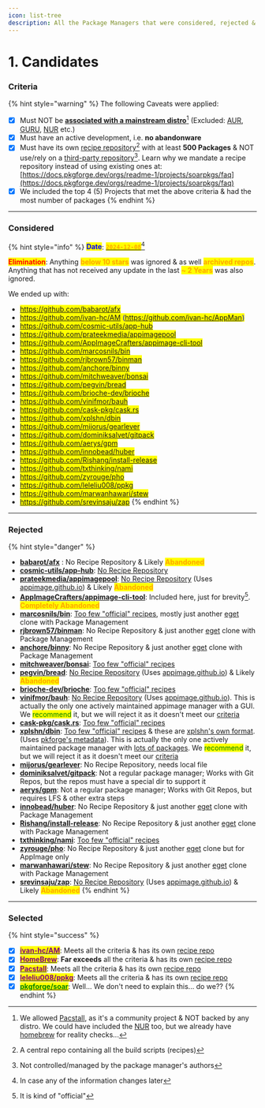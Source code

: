 ```yaml
---
icon: list-tree
description: All the Package Managers that were considered, rejected & selected
---
```


# 1. Candidates

### Criteria

{% hint style="warning" %}
The following Caveats were applied:

* [x] Must NOT be [**associated with a mainstream distro**](#user-content-fn-1)[^1] (Excluded: [AUR](https://wiki.archlinux.org/title/Arch_User_Repository), [GURU](https://wiki.gentoo.org/wiki/Project:GURU), [NUR](https://nur.nix-community.org/) etc.)
* [x] Must have an active development, i.e. **no abandonware**
* [x] Must have its own [recipe repository](#user-content-fn-2)[^2] with at least **500 Packages** & NOT use/rely on a [third-party repository](#user-content-fn-3)[^3]. Learn why we mandate a recipe repository instead of using existing ones at: [https://docs.pkgforge.dev/orgs/readme-1/projects/soarpkgs/faq](https://docs.pkgforge.dev/orgs/readme-1/projects/soarpkgs/faq)
* [x] We included the top 4 (5) Projects that met the above criteria & had the most number of packages
{% endhint %}

***

### Considered

{% hint style="info" %}
<mark style="color:blue;">**Date**</mark>: [<mark style="color:orange;">**`2024-12-08`**</mark>](#user-content-fn-4)[^4]

<mark style="color:red;">**Elimination**</mark>: Anything <mark style="color:orange;">**below 10 stars**</mark> was ignored & as well <mark style="color:orange;">**archived repos**</mark>. Anything that has not received any update in the last <mark style="color:orange;">**\~ 2 Years**</mark> was also ignored.&#x20;

We ended up with:

* <mark style="color:blue;">https://github.com/babarot/afx</mark>
* <mark style="color:blue;">https://github.com/ivan-hc/AM (https://github.com/ivan-hc/AppMan)</mark>
* <mark style="color:blue;">https://github.com/cosmic-utils/app-hub</mark>
* <mark style="color:blue;">https://github.com/prateekmedia/appimagepool</mark>
* <mark style="color:blue;">https://github.com/AppImageCrafters/appimage-cli-tool</mark>
* <mark style="color:blue;">https://github.com/marcosnils/bin</mark>
* <mark style="color:blue;">https://github.com/rjbrown57/binman</mark>
* <mark style="color:blue;">https://github.com/anchore/binny</mark>
* <mark style="color:blue;">https://github.com/mitchweaver/bonsai</mark>
* <mark style="color:blue;">https://github.com/pegvin/bread</mark>
* <mark style="color:blue;">https://github.com/brioche-dev/brioche</mark>
* <mark style="color:blue;">https://github.com/vinifmor/bauh</mark>
* <mark style="color:blue;">https://github.com/cask-pkg/cask.rs</mark>
* <mark style="color:blue;">https://github.com/xplshn/dbin</mark>
* <mark style="color:blue;">https://github.com/mijorus/gearlever</mark>
* <mark style="color:blue;">https://github.com/dominiksalvet/gitpack</mark>
* <mark style="color:blue;">https://github.com/aerys/gpm</mark>
* <mark style="color:blue;">https://github.com/innobead/huber</mark>
* <mark style="color:blue;">https://github.com/Rishang/install-release</mark>
* <mark style="color:blue;">https://github.com/txthinking/nami</mark>
* <mark style="color:blue;">https://github.com/zyrouge/pho</mark>
* <mark style="color:blue;">https://github.com/leleliu008/ppkg</mark>
* <mark style="color:blue;">https://github.com/marwanhawari/stew</mark>
* <mark style="color:blue;">https://github.com/srevinsaju/zap</mark>
{% endhint %}

***

### Rejected

{% hint style="danger" %}
* [**babarot/afx**](https://github.com/babarot/afx) : No Recipe Repository & Likely <mark style="color:orange;">**Abandoned**</mark>
* [**cosmic-utils/app-hub**](https://github.com/cosmic-utils/app-hub):  [No Recipe Repository](https://github.com/cosmic-utils/app-hub/issues/68)
* [**prateekmedia/appimagepool**](https://github.com/prateekmedia/appimagepool): [No Recipe Repository](https://github.com/prateekmedia/appimagepool/blob/a7db55eaa554f144eb30bf89732f2abf4e9068f5/lib/src/features/home/presentation/home/home_page.dart#L89) (Uses [appimage.github.io](https://github.com/AppImage/appimage.github.io)) & Likely <mark style="color:orange;">**Abandoned**</mark>
* [**AppImageCrafters/appimage-cli-tool**](https://github.com/AppImageCrafters/appimage-cli-tool): Included here, just for brevity[^5]. <mark style="color:orange;">**Completely Abandoned**</mark>
* [**marcosnils/bin**](https://github.com/marcosnils/bin): [Too few "official" recipes](https://github.com/marcosnils/bin/wiki/Tools-list), mostly just another [eget](https://github.com/zyedidia/eget) clone with Package Management
* [**rjbrown57/binman**](https://github.com/rjbrown57/binman): No Recipe Repository & just another [eget](https://github.com/zyedidia/eget) clone with Package Management
* [**anchore/binny**](https://github.com/anchore/binny): No Recipe Repository & just another [eget](https://github.com/zyedidia/eget) clone with Package Management
* [**mitchweaver/bonsai**](https://github.com/mitchweaver/bonsai): [Too few "official" recipes](https://github.com/mitchweaver/bonsai/tree/master/ports)
* [**pegvin/bread**](https://github.com/pegvin/bread): [No Recipe Repository](https://github.com/pegvin/bread/blob/7740933b3e23c26499dcf9711656913b0e25245b/README.md?plain=1#L143)  (Uses [appimage.github.io](https://github.com/AppImage/appimage.github.io)) & Likely <mark style="color:orange;">**Abandoned**</mark>
* [**brioche-dev/brioche**](https://github.com/brioche-dev/brioche): [Too few "official" recipes](https://github.com/brioche-dev/brioche-packages/tree/main/packages)
* [**vinifmor/bauh**](https://github.com/vinifmor/bauh): [No Recipe Repository](https://github.com/vinifmor/bauh-files/blob/f50d6f98d76671979bf79a801109386a2e387d1e/README.md?plain=1#L6) (Uses [appimage.github.io](https://github.com/AppImage/appimage.github.io)). This is actually the only one actively maintained appimage manager with a GUI. We <mark style="color:green;">recommend</mark> it, but we will reject it as it doesn't meet our [criteria](candidates.md#criteria)
* [**cask-pkg/cask.rs**](https://github.com/cask-pkg/cask.rs): [Too few "official" recipes](https://github.com/cask-pkg/cask-core/tree/main/github.com)
* [**xplshn/dbin**](https://github.com/xplshn/dbin): [Too few "official" recipes](https://github.com/xplshn/AppBundleHUB/tree/97baefdcc7ef73b1a2525dd33a888b19046bc023/recipes) & these are [xplshn's own format](https://github.com/xplshn/pelf).  (Uses [pkforge's metadata](https://github.com/xplshn/dbin/blob/ed3475a4f66a46d6cb4d9dd1ff3942ae6246e8da/README.md?plain=1#L136)).  This is actually the only one actively maintained package manager with [lots of packages](https://github.com/xplshn/dbin/blob/ed3475a4f66a46d6cb4d9dd1ff3942ae6246e8da/misc/assets/counter.svg). We <mark style="color:green;">recommend</mark> it, but we will reject it as it doesn't meet our [criteria](candidates.md#criteria)
* [**mijorus/gearlever**](https://github.com/mijorus/gearlever): No Recipe Repository, needs local file
* [**dominiksalvet/gitpack**](https://github.com/dominiksalvet/gitpack): Not a regular package manager; Works with Git Repos, but the repos must have a special dir to support it
* [**aerys/gpm**](https://github.com/aerys/gpm): Not a regular package manager; Works with Git Repos, but requires LFS & other extra steps
* [**innobead/huber**](https://github.com/innobead/huber): No Recipe Repository & just another [eget](https://github.com/zyedidia/eget) clone with Package Management
* [**Rishang/install-release**](https://github.com/Rishang/install-release): No Recipe Repository & just another [eget](https://github.com/zyedidia/eget) clone with Package Management
* [**txthinking/nami**](https://github.com/txthinking/nami): [Too few "official" recipes](https://github.com/txthinking/nami/tree/master/package)
* [**zyrouge/pho**](https://github.com/zyrouge/pho): No Recipe Repository & just another [eget](https://github.com/zyedidia/eget) clone but for AppImage only
* [**marwanhawari/stew**](https://github.com/marwanhawari/stew): No Recipe Repository & just another [eget](https://github.com/zyedidia/eget) clone with Package Management
* [**srevinsaju/zap**](https://github.com/srevinsaju/zap): [No Recipe Repository](https://github.com/srevinsaju/zap/blob/ef44059447ebcbe83019136269b325ff9d79d4ab/README.md?plain=1#L67) (Uses [appimage.github.io](https://github.com/AppImage/appimage.github.io)) & Likely <mark style="color:orange;">**Abandoned**</mark>
{% endhint %}

***

### Selected

{% hint style="success" %}
* [x] [<mark style="color:purple;">**ivan-hc/AM**</mark>](https://github.com/ivan-hc/AM): Meets all the criteria & has its own [recipe repo](https://github.com/ivan-hc/AM/tree/main/programs)
* [x] [<mark style="color:purple;">**HomeBrew**</mark>](https://brew.sh/): **Far exceeds** all the criteria & has its own [recipe repo](https://github.com/Homebrew/homebrew-core/tree/master/Formula)
* [x] [<mark style="color:purple;">**Pacstall**</mark>](https://github.com/pacstall/pacstall): Meets all the criteria & has its own [recipe repo](https://github.com/pacstall/pacstall-programs)
* [x] [<mark style="color:purple;">**leleliu008/ppkg**</mark>](https://github.com/leleliu008/ppkg): Meets all the criteria & has its own [recipe repo](https://github.com/leleliu008/ppkg-formula-repository-official-core/tree/master/formula/linux)
* [x] [<mark style="color:green;">**pkgforge/soar**</mark>](https://github.com/pkgforge/soar): Well… We don't need to explain this... do we??
{% endhint %}

[^1]: We allowed [Pacstall](https://github.com/pacstall/pacstall), as it's a community project & NOT backed by any distro. We could have included the [NUR](https://github.com/nix-community/NUR) too, but we already have [homebrew](https://brew.sh/) for reality checks...

[^2]: A central repo containing all the build scripts (recipes)



[^3]: Not controlled/managed by the package manager's authors

[^4]: In case any of the information changes later

[^5]: It is kind of "official"

